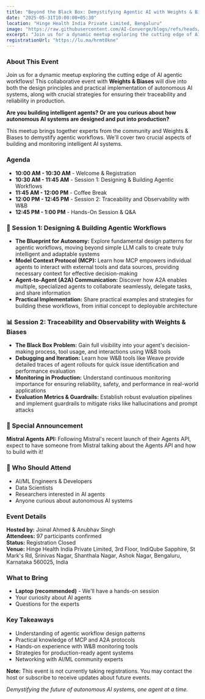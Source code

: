 ```yaml
---
title: "Beyond the Black Box: Demystifying Agentic AI with Weights & Biases"
date: "2025-05-31T10:00:00+05:30"
location: "Hinge Health India Private Limited, Bengaluru"
image: "https://raw.githubusercontent.com/AI-Converge/blogs/refs/heads/main/posters/Purple%20Lime%20Green%20Modern%20Featured%20Speakers%20Instagram%20Post%20(1).png"
excerpt: "Join us for a dynamic meetup exploring the cutting edge of AI agentic workflows! This collaborative event with Weights & Biases will dive into both the design principles and practical implementation of autonomous AI systems."
registrationUrl: "https://lu.ma/hrmt0kne"
---
```


### About This Event

Join us for a dynamic meetup exploring the cutting edge of AI agentic workflows! This collaborative event with **Weights & Biases** will dive into both the design principles and practical implementation of autonomous AI systems, along with crucial strategies for ensuring their traceability and reliability in production.

**Are you building intelligent agents? Or are you curious about how autonomous AI systems are designed and put into production?**

This meetup brings together experts from the community and Weights & Biases to demystify agentic workflows. We'll cover two crucial aspects of building and monitoring intelligent AI systems.

### Agenda

* **10:00 AM - 10:30 AM** - Welcome & Registration
* **10:30 AM - 11:45 AM** - Session 1: Designing & Building Agentic Workflows
* **11:45 AM - 12:00 PM** - Coffee Break
* **12:00 PM - 12:45 PM** - Session 2: Traceability and Observability with W&B
* **12:45 PM - 1:00 PM** - Hands-On Session & Q&A

### 🤖 Session 1: Designing & Building Agentic Workflows

* **The Blueprint for Autonomy:** Explore fundamental design patterns for agentic workflows, moving beyond simple LLM calls to create truly intelligent and adaptable systems
* **Model Context Protocol (MCP):** Learn how MCP empowers individual agents to interact with external tools and data sources, providing necessary context for effective decision-making
* **Agent-to-Agent (A2A) Communication:** Discover how A2A enables multiple, specialized agents to collaborate seamlessly, delegate tasks, and share information
* **Practical Implementation:** Share practical examples and strategies for building these workflows, from initial concept to deployable architecture

### 📊 Session 2: Traceability and Observability with Weights & Biases

* **The Black Box Problem:** Gain full visibility into your agent's decision-making process, tool usage, and interactions using W&B tools
* **Debugging and Iteration:** Learn how W&B tools like Weave provide detailed traces of agent rollouts for quick issue identification and performance evaluation
* **Monitoring in Production:** Understand continuous monitoring importance for ensuring reliability, safety, and performance in real-world applications
* **Evaluation Metrics & Guardrails:** Establish robust evaluation pipelines and implement guardrails to mitigate risks like hallucinations and prompt attacks

### 🎯 Special Announcement

**Mistral Agents API:** Following Mistral's recent launch of their Agents API, expect to have someone from Mistral talking about the Agents API and how to build with it!

### 👥 Who Should Attend

* AI/ML Engineers & Developers
* Data Scientists
* Researchers interested in AI agents
* Anyone curious about autonomous AI systems

### Event Details

**Hosted by:** Joinal Ahmed & Anubhav Singh  
**Attendees:** 97 participants confirmed  
**Status:** Registration Closed  
**Venue:** Hinge Health India Private Limited, 3rd Floor, IndiQube Sapphire, St Mark's Rd, Srinivas Nagar, Shanthala Nagar, Ashok Nagar, Bengaluru, Karnataka 560025, India

### What to Bring

* **Laptop (recommended)** - We'll have a hands-on session
* Your curiosity about AI agents
* Questions for the experts

### Key Takeaways

* Understanding of agentic workflow design patterns
* Practical knowledge of MCP and A2A protocols
* Hands-on experience with W&B monitoring tools
* Strategies for production-ready agent systems
* Networking with AI/ML community experts

**Note:** This event is not currently taking registrations. You may contact the host or subscribe to receive updates about future events.

*Demystifying the future of autonomous AI systems, one agent at a time.*
